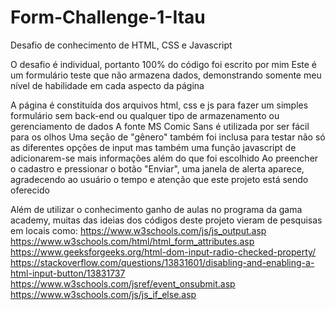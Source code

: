 # Form-Challenge-1-Itau
Desafio de conhecimento de HTML, CSS e Javascript

O desafio é individual, portanto 100% do código foi escrito por mim
Este é um formulário teste que não armazena dados, demonstrando somente meu nível de habilidade em cada aspecto da página

A página é constituída dos arquivos html, css e js para fazer um simples formulário sem back-end ou qualquer tipo de armazenamento ou gerenciamento de dados
A fonte MS Comic Sans é utilizada por ser fácil para os olhos
Uma seção de "gênero" também foi inclusa para testar não só as diferentes opções de input mas também uma função javascript de adicionarem-se mais informações além do que foi escolhido
Ao preencher o cadastro e pressionar o botão "Enviar", uma janela de alerta aparece, agradecendo ao usuário o tempo e atenção que este projeto está sendo oferecido

Além de utilizar o conhecimento ganho de aulas no programa da gama academy, muitas das ideias dos códigos deste projeto vieram de pesquisas em locais como:
https://www.w3schools.com/js/js_output.asp
https://www.w3schools.com/html/html_form_attributes.asp
https://www.geeksforgeeks.org/html-dom-input-radio-checked-property/
https://stackoverflow.com/questions/13831601/disabling-and-enabling-a-html-input-button/13831737
https://www.w3schools.com/jsref/event_onsubmit.asp
https://www.w3schools.com/js/js_if_else.asp
